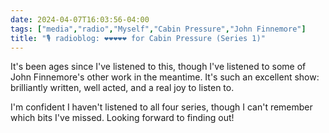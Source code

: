 ```yaml
---
date: 2024-04-07T16:03:56-04:00
tags: ["media","radio","Myself","Cabin Pressure","John Finnemore"]
title: "🎙️ radioblog: ❤️❤️❤️❤️❤️ for Cabin Pressure (Series 1)"
---
```

It's been ages since I've listened to this, though I've listened to some of John Finnemore's other work in the meantime. It's such an excellent show: brilliantly written, well acted, and a real joy to listen to.

I'm confident I haven't listened to all four series, though I can't remember which bits I've missed. Looking forward to finding out!